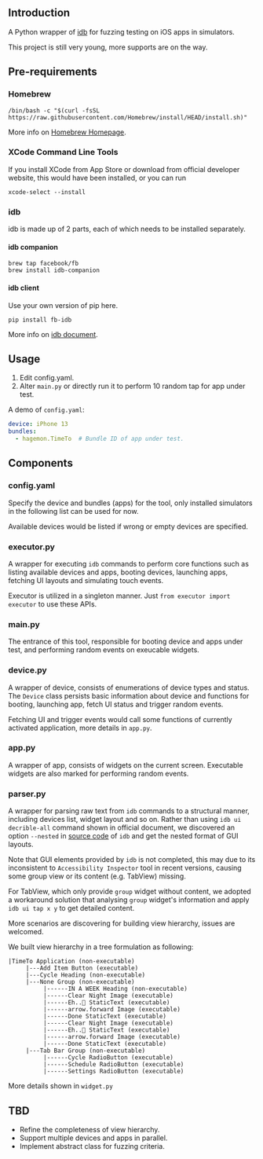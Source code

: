 ## Introduction

A Python wrapper of [idb](https://fbidb.io) for fuzzing testing on iOS apps in simulators.

This project is still very young, more supports are on the way.

## Pre-requirements

### Homebrew

```commandline
/bin/bash -c "$(curl -fsSL https://raw.githubusercontent.com/Homebrew/install/HEAD/install.sh)"
```

More info on [Homebrew Homepage](https://brew.sh).

### XCode Command Line Tools

If you install XCode from App Store or download from official developer website, this would have been installed,
or you can run

```commandline
xcode-select --install
```

### idb

idb is made up of 2 parts, each of which needs to be installed separately.

#### idb companion

```commandline
brew tap facebook/fb
brew install idb-companion
```

#### idb client

Use your own version of pip here.
```commandline
pip install fb-idb  
```

More info on [idb document](https://fbidb.io/docs/installation).

## Usage

1. Edit config.yaml.
2. Alter `main.py` or directly run it to perform 10 random tap for app under test.

A demo of `config.yaml`:

```yaml
device: iPhone 13
bundles:
  - hagemon.TimeTo  # Bundle ID of app under test.
```

## Components

### config.yaml

Specify the device and bundles (apps) for the tool, only installed simulators in the following list can be used for now.

Available devices would be listed if wrong or empty devices are specified.

### executor.py

A wrapper for executing `idb` commands to perform core functions such as listing available devices and apps, booting devices, launching apps, fetching UI layouts and simulating touch events.

Executor is utilized in a singleton manner. Just `from executor import executor` to use these APIs.

### main.py

The entrance of this tool, responsible for booting device and apps under test, and performing random events on  exeucable widgets.

### device.py

A wrapper of device, consists of enumerations of device types and status. The `Device` class persists basic information about device and functions for booting, launching app, fetch UI status and trigger random events.

Fetching UI and trigger events would call some functions of currently activated application, more details in `app.py`.

### app.py

A wrapper of app, consists of widgets on the current screen. Executable widgets are also marked for performing random events.

### parser.py

A wrapper for parsing raw text from `idb` commands to a structural manner, including devices list, widget layout and so on.
Rather than using `idb ui decrible-all` command shown in official document, we discovered an option `--nested` in [source
code](https://github.com/facebook/idb/blob/3cc2e69f281ada4ad209b31fbd350ba7d782e8f5/idb/cli/commands/accessibility.py) 
of `idb` and get the nested format of GUI layouts.

Note that GUI elements provided by `idb` is not completed, this may due to its inconsistent to `Accessibility Inspector`
tool in recent versions, causing some group view or its content (e.g. TabView) missing.

For TabView, which only provide `group` widget without content, we adopted a workaround solution that analysing
`group` widget's information and apply `idb ui tap x y` to get detailed content.

More scenarios are discovering for building view hierarchy, issues are welcomed.

We built view hierarchy in a tree formulation as following:

```
|TimeTo Application (non-executable)
     |---Add Item Button (executable)
     |---Cycle Heading (non-executable)
     |---None Group (non-executable)
          |------IN A WEEK Heading (non-executable)
          |------Clear Night Image (executable)
          |------Eh..🤔 StaticText (executable)
          |------arrow.forward Image (executable)
          |------Done StaticText (executable)
          |------Clear Night Image (executable)
          |------Eh..🤔 StaticText (executable)
          |------arrow.forward Image (executable)
          |------Done StaticText (executable)
     |---Tab Bar Group (non-executable)
          |------Cycle RadioButton (executable)
          |------Schedule RadioButton (executable)
          |------Settings RadioButton (executable)
```

More details shown in `widget.py`

## TBD

- Refine the completeness of view hierarchy.
- Support multiple devices and apps in parallel.
- Implement abstract class for fuzzing criteria.